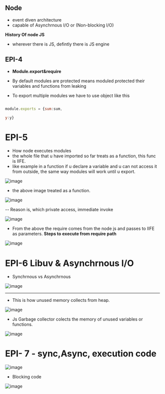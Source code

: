 ## Node 

- event diven architecture
- capable of Asynchrnous I/O  or (Non-blocking I/O)

**History Of node JS**

- wherever there is JS, defintly there is JS engine


## EPI-4
- **Module.export&require**
- By default modules are protected means moduled protected their variables and functions from leaking

- To export multiple modules we have to use object like this
  
```js

module.exports = {sum:sum,

y:y}
```

# EPI-5

- How node executes modules
- the whole file that u have imported so far treats as a function, this func is IIFE.
- like example in a function if u declare a variable and u can not access it from outside, the same way modules will work until u export.

![image](https://github.com/user-attachments/assets/005de3c5-c030-4da9-b434-6a0ff33b60b2)

- the above image treated as a function.

![image](https://github.com/user-attachments/assets/a9a08e7c-6b85-4ed2-bb49-00e6eb50ee60)

-- Reason is, which private access, immediate invoke

![image](https://github.com/user-attachments/assets/ecd41ff1-474d-4316-bf92-5c6eb66aacf8)

- From the  above the require comes from the node js and passes to IIFE as parameters.
**Steps to execute from require path**

![image](https://github.com/user-attachments/assets/9266f0b7-1fad-4f81-b2fb-31198ecb4ae7)



# EPI-6 Libuv & Asynchrnous I/O


- Synchrnous vs Asynchrnous

![image](https://github.com/user-attachments/assets/e9d185ac-0222-4d4a-b506-06d1162ff050)

_______________________

- This is how unused memory collects from heap.

![image](https://github.com/user-attachments/assets/35441bce-4a75-4c56-8268-2aff0c838de8)

- Js Garbage collector colects the memory of unused variables or functions.

![image](https://github.com/user-attachments/assets/167948da-7fd2-483e-ac90-d7c041ea100c)


# EPI- 7 - sync,Async, execution code

![image](https://github.com/user-attachments/assets/a230d389-62d7-488e-bc8d-8698ef696718)

- Blocking code

![image](https://github.com/user-attachments/assets/37af8005-43fb-4892-9208-6f30de96cd2b)


